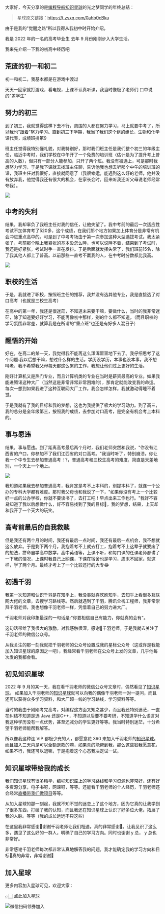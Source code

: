 大家好，今天分享的是[编程导航知识星球](https://mp.weixin.qq.com/s?__biz=MzI1NDczNTAwMA==&mid=2247524980&idx=2&sn=9ddcdb6c52aa096ed4c5ad0ced946a7d&chksm=e9c28583deb50c95f3c2665713a8bbc372c68332b3bfb846cf4b23af3f1cc07164832a291335&token=1681036854&lang=zh_CN&scene=21#wechat_redirect)的光之梦同学的年终总结：
> 星球原文链接：https://t.zsxq.com/0ahb0cBku

由于是我的"觉醒之路"所以我得从我初中时开始介绍。

我是 2022 年的一名的高考毕业生
去年 9 月份刚刚步入大学生活。

我来先介绍一下我的初高中经历吧


## 荒废的初一和初二
初一和初二，我基本都是在游戏中渡过

天天一回家就打游戏，看电视，上课不认真听课，我当时像极了老师们 口中说的"差学生"


## 努力的初三

到了初三，我就觉得这样下去不行，周围的人都在努力学习，马上就要中考了，所以我也"跟着"努力学习。直到初三下学期，我当了我们这个组的组长，生物和化学课代表，成绩班排第9

班主任觉得我特别懂礼貌，对我特别好，那时我们班主任是我们整个初三的年级主任，临近中考时，我们学校在中午开了一个免费的培训班（估计是为了提升考上普高的人数），但只有一部分人能参加，只开了两个班。我没有被选上，可是那时我想努力学习，于是我下课就去找班主任聊，告诉他我也想去听那个中午的培训班的课，我班主任对我很好，直接就同意了（我很幸运，能遇到这么好的老师，他并没有放弃我，他觉得我还有很大的机会，在家长会时，回来听我还听父母说老师经常夸我）。

![](https://files.mdnice.com/user/31817/04192d15-c1a3-4500-af9f-b1e8786aa835.png)


## 中考的失利

结果，我却辜负了我班主任对我的信任，让他失望了。我中考前的最后一次适应性考试不加体育考了520多，这个成绩，在我们那个地方如果加上体育分是非常有机会冲进重点高中的。可是到了中考考场由于第一次参加这种大型选拔考试，我太紧张了，考前那个晚上我紧张的基本没怎么睡，也可以说睡不着，结果到了考试时，我还是好紧张，考试时手一直在发抖。于是后面就发挥失常了，我们班前15名，除了我其他人都上了普高。以前那些一直考不赢我的人，在中考时分数都比我高。

![](https://files.mdnice.com/user/31817/0ade5ae8-e4f4-4708-a9ab-97b01090105e.png)


## 职校的生活

于是，我就进了职校，按照班主任的推荐，我并没有选其他专业，我是直接选了对口高考（也就是三校生高考）

在高中的第一年，我还是很迷茫，不知道未来要干嘛，要做什么，当时的我非常迷茫，除了知道要好好学习，不能再像初中那样，别的什么都不知道。（而且职校的学习氛围非常差，就算我是在所谓的"重点班"也还是有好多人混日子）


## 醒悟的开始

好在，在高二的某一天，我觉得我不能再这么浑浑噩噩地下去了。我仔细思考了这个问题:我以后想干嘛，想过什么样的生活，学历没学历，本事也没本事，我不想啃老，我不希望我父母每天都这么累的工作，我想让他们过上更好的生活。

刚好计算机又是热门专业，而且计算机类的专业在当时是薪资最高的专业。如果我能进腾讯这种大厂（当然这是非常非常非常困难的），那肯定就能改变我的命运。每次一想到如果我进了这种互联网大厂工作，我会怎样怎样，我就激动得睡不着觉。

于是我就有了我的目标和我的梦想，这也为我提供了极大的学习动力。到了高三，我的总分是全年级第三，按照我的成绩，去参加对口高考，是完全有机会考上本科的。


## 事与愿违

结果，事与愿违。到了距离高考最后两个月时，我们老师突然和我说，"你没有江西省的户口，你参加不了我们江西省的对口高考。"我当时听了，特别崩溃，你让我一个中专生去参加普通高考！?，普通高考和三校生高考的难度，简直是天差地别，一个天上一个地上。


![](https://files.mdnice.com/user/31817/2deefa51-bacf-43d4-9fbe-75cdcf5b8fdf.png)


我知道如果我去参加普通高考，我肯定是考不上本科的，别提本科了，就连一个公办的专科大学都有难度。那时我父母也和我说了一下，"如果你没有考上一个比较好一点的公办学校，你就不要读书了，去打工吧！早点出来工作也行。"我好不容易知道了我以后想做什么，好不容易找到了我的目标🎯，我的梦想，结果，上天却和我开了一个天大的玩笑。


## 高考前最后的自我救赎

但是我还有两个月的时间，我还有最后一点时间，我还有最后一点机会，我不想就这么放弃。于是剩下两个月，我抱着考不上就去打工，抱着考不上这辈子就要废了的想法，拼命自学高中数学，高中英语等，上课不听，和每门课的任课老师都讲了一下我的情况，上课时我自己上网课，下课在宿舍也是学习，周末不回家，就这样，学了两个月。最终才考上了一个比较还行的大专😂

## 初遇千羽

我第一次知道和认识千羽是在知乎上，我没事就喜欢刷知乎，去知乎上看很多互联网大佬的文章，去搜学习路线等。然后就遇到了千羽，腾讯全栈工程师，我非常崇拜千羽老师，我也想像千羽老师一样，凭借着自己的努力进大厂。

千羽老师对我印象最深的一句话是:"你要相信自己有能力，你就真的会有"。

这句话带给了我很大的激励。对我感触很深。感谢🙏千羽老师。于是我就去关注了千羽老师的微信公众号。

从我关注的那一刻我就把千羽老师的公众号设置成我的星标公众号（这或许是我能加入知识星球的原因之一吧），我经常看千羽老师在公众号上发的文章，几乎他每次发的我都会看。


## 初见知识星球

2022 年 9 月的某一天，我在看千羽老师的微信公众号文章时，偶然看见了[知识星球](https://mp.weixin.qq.com/s?__biz=MzI1NDczNTAwMA==&mid=2247524980&idx=2&sn=9ddcdb6c52aa096ed4c5ad0ced946a7d&chksm=e9c28583deb50c95f3c2665713a8bbc372c68332b3bfb846cf4b23af3f1cc07164832a291335&token=1681036854&lang=zh_CN&scene=21#wechat_redirect)。
如果加入千羽老师的[知识星球](https://mp.weixin.qq.com/s?__biz=MzI1NDczNTAwMA==&mid=2247524980&idx=2&sn=9ddcdb6c52aa096ed4c5ad0ced946a7d&chksm=e9c28583deb50c95f3c2665713a8bbc372c68332b3bfb846cf4b23af3f1cc07164832a291335&token=1681036854&lang=zh_CN&scene=21#wechat_redirect)就可以向我的偶像千羽老师一对一提问，而且还可以获得众多学习资料，和大厂超一线的学习路线，学习资料等等。

当时的我由于刚刚考完高考，对编程这方面又知之甚少，而且我还特别迷茫，一直在纠结不知道是选 Java  还是C++，不知道以后要不要考研，不知道学什么语言对我这种学历没有一点优势，甚至还减分的学生更好等等。我当时特别迷茫，十分希望千羽老师能帮我解答。

所以像我这种连 VIP 都极少充的人，都愿意花 360 来加入千羽老师的[知识星球](https://mp.weixin.qq.com/s?__biz=MzI1NDczNTAwMA==&mid=2247524980&idx=2&sn=9ddcdb6c52aa096ed4c5ad0ced946a7d&chksm=e9c28583deb50c95f3c2665713a8bbc372c68332b3bfb846cf4b23af3f1cc07164832a291335&token=1681036854&lang=zh_CN&scene=21#wechat_redirect)。而且加入三天内是可以全额退款的嘛，如果真的能帮到我，那么这些钱我愿意花，如果不行，我还可以退嘛，于是抱着这个心态我决定试一试。


## 知识星球带给我的成长
我们知识星球有很多精华，编程知识库上的学习路线和学习资源也非常好，还有好多资源分享，电子书呀，网课呀，等等。还能看千羽老师的个人经历，千羽老师还会经常[直播带我们做项目](https://mp.weixin.qq.com/s/IgBVp-BJrzoc7vloWrX4ww)等等。

从加入星球的那一刻起，我就不知不觉的迷恋上了这个地方，因为它真的让我学到了很多东西，打破了我的认知，而且我还在知识星球上认识了好多位大佬，拓展了我的人脉。等等（我的成长远远不只这些）

在这里我非常感谢🙏谢谢千羽老师让我们相遇，真的非常感谢🙏。让我见识了这么多，遇见了这么好的一群人，明确了自己的学习方向。同时也谢谢 y 总， y 总也非常好。


非常感谢千羽老师每次都非常认真地解答我的问题，我才能确定我的学习方向和目标🎯真的非常，非常谢谢🥰

## 加入星球

更多内容加入星球可见，欢迎大家：

[👉🏻 点此加入星球](https://yuyuanweb.feishu.cn/wiki/SDtMwjR1DituVpkz5MLc3fZLnzb)

![微信扫码领券加入](https://www.codefather.cn/img/%E7%9F%A5%E8%AF%86%E6%98%9F%E7%90%83%E6%89%AB%E7%A0%81.jpeg)
